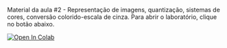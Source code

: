 Material da aula #2 - Representação de imagens, quantização, sistemas de cores, conversão colorido-escala de cinza.
Para abrir o laboratório, clique no botão abaixo.

[![Open In Colab](https://colab.research.google.com/assets/colab-badge.svg)](https://colab.research.google.com/github/wlcosta/es235_pdi/blob/master/2_representacao/lab.ipynb)
